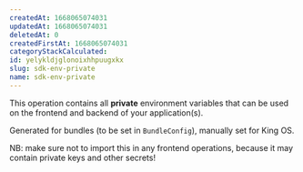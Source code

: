 ```yaml
---
createdAt: 1668065074031
updatedAt: 1668065074031
deletedAt: 0
createdFirstAt: 1668065074031
categoryStackCalculated: 
id: yelykldjglonoixhhpuugxkx
slug: sdk-env-private
name: sdk-env-private
---
```


This operation contains all **private** environment variables that can be used on the frontend and backend of your application(s).

Generated for bundles (to be set in `BundleConfig`), manually set for King OS.

NB: make sure not to import this in any frontend operations, because it may contain private keys and other secrets!
